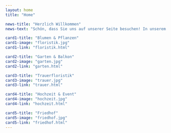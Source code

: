 ```yaml
---
layout: home
title: "Home"

news-title: "Herzlich Willkommen"
news-text: "Schön, dass Sie uns auf unserer Seite besuchen! In unserem Betrieb dreht sich alles um das Thema Pflanzen: Vom Blumenstrauß bis zur vollständigen Neugestaltung Ihres Gartens ist unser Familienbetrieb seit Jahrzehnten gern Ansprechpartner für Sie."

card1-title: "Blumen & Pflanzen"
card1-image: "floristik.jpg"
card1-link: "floristik.html"

card2-title: "Garten & Balkon"
card2-image: "garten.jpg"
card2-link: "garten.html"

card3-title: "Trauerfloristik"
card3-image: "trauer.jpg"
card3-link: "trauer.html"

card4-title: "Hochzeit & Event"
card4-image: "hochzeit.jpg"
card4-link: "hochzeit.html"

card5-title: "Friedhof"
card5-image: "friedhof.jpg"
card5-link: "friedhof.html"
---
```

